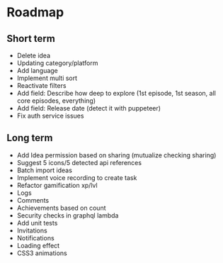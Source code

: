 Roadmap
=======

Short term
----------

- Delete idea
- Updating category/platform
- Add language
- Implement multi sort
- Reactivate filters
- Add field: Describe how deep to explore (1st episode, 1st season, all core episodes, everything)
- Add field: Release date (detect it with puppeteer)
- Fix auth service issues

Long term
---------

- Add Idea permission based on sharing (mutualize checking sharing)
- Suggest 5 icons/5 detected api references
- Batch import ideas
- Implement voice recording to create task
- Refactor gamification xp/lvl
- Logs
- Comments
- Achievements based on count
- Security checks in graphql lambda
- Add unit tests
- Invitations
- Notifications
- Loading effect
- CSS3 animations
